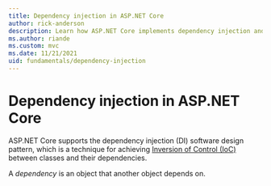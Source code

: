 ```yaml
---
title: Dependency injection in ASP.NET Core
author: rick-anderson
description: Learn how ASP.NET Core implements dependency injection and how to use it.
ms.author: riande
ms.custom: mvc
ms.date: 11/21/2021
uid: fundamentals/dependency-injection
---
```

# Dependency injection in ASP.NET Core


ASP.NET Core supports the dependency injection (DI) software design pattern, which is a technique for achieving [Inversion of Control (IoC)](https://dotnettutorials.net/lesson/introduction-to-inversion-of-control/) between classes and their dependencies.


A *dependency* is an object that another object depends on. 
